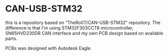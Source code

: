# CAN-USB-STM32
this is a repository based on "TheRo0T/CAN-USB-STM32" repository. The difference is that I'm using STM32F303CCT6 microcontroller, SN65HVD230DR CAN interface and my own PCB design based on available parts.

PCBs was designed with Autodesk Eagle.
